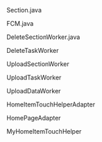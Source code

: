 Section.java

FCM.java

DeleteSectionWorker.java

DeleteTaskWorker

UploadSectionWorker

UploadTaskWorker

UploadDataWorker

HomeItemTouchHelperAdapter

HomePageAdapter

MyHomeItemTouchHelper